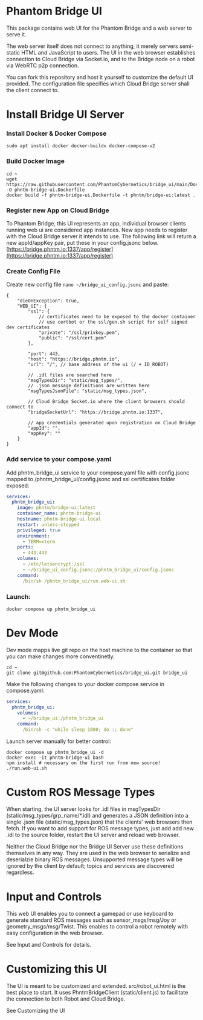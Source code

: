 # Phantom Bridge UI

This package contains web UI for the Phantom Bridge and a web server to serve it.

The web server itself does not connect to anything, it merely servers semi-static HTML and JavaScript to users. The UI in the web browser establishes connection to Cloud Bridge via Socket.io, and to the Bridge node on a robot via WebRTC p2p connection.

You can fork this repository and host it yourself to customize the default UI provided. The configuration file specifies which Cloud Bridge server shall the client connect to.

# Install Bridge UI Server

### Install Docker & Docker Compose
```
sudo apt install docker docker-buildx docker-compose-v2
```

### Build Docker Image
```
cd ~
wget https://raw.githubusercontent.com/PhantomCybernetics/bridge_ui/main/Dockerfile -O phntm-bridge-ui.Dockerfile
docker build -f phntm-bridge-ui.Dockerfile -t phntm/bridge-ui:latest .
```

### Register new App on Cloud Bridge
To Phantom Bridge, this UI represents an app, individual browser clients running web ui are considered app instances. New app needs to register with the Cloud Bridge server it intends to use. The following link will return a new appId/appKey pair, put these in your config.jsonc below.
[https://bridge.phntm.io:1337/app/register](https://bridge.phntm.io:1337/app/register)

### Create Config File
Create new config file `nano ~/bridge_ui_config.jsonc` and paste:
```jsonc
{
    "dieOnException": true,
    "WEB_UI": {
        "ssl": {
            // certificates need to be exposed to the docker container
            // use certbot or the ssl/gen.sh script for self signed dev certificates
            "private": "/ssl/privkey.pem",
            "public": "/ssl/cert.pem"
        },
        
        "port": 443, 
        "host": "https://bridge.phntm.io",
        "url": "/", // base address of the ui (/ + ID_ROBOT) 

        // .idl files are searched here  
        "msgTypesDir": "static/msg_types/",
        // .json message definitions are written here  
        "msgTypesJsonFile": "static/msg_types.json",

        // Cloud Bridge Socket.io where the client browsers should connect to
        "bridgeSocketUrl": "https://bridge.phntm.io:1337",

        // app credentials generated upon registration on Cloud Bridge
        "appId": "",
        "appKey": ""
    }
}
```

### Add service to your compose.yaml
Add phntm_bridge_ui service to your compose.yaml file with config.jsonc mapped to /phntm_bridge_ui/config.jsonc and ssl certificates folder exposed:
```yaml
services:
  phntm_bridge_ui:
    image: phntm/bridge-ui:latest
    container_name: phntm-bridge-ui
    hostname: phntm-bridge-ui.local
    restart: unless-stopped
    privileged: true
    environment:
      - TERM=xterm
    ports:
      - 443:443
    volumes:
      - /etc/letsencrypt:/ssl
      - ~/bridge_ui_config.jsonc:/phntm_bridge_ui/config.jsonc
    command:
      /bin/sh /phntm_bridge_ui/run.web-ui.sh
```
### Launch:
```
docker compose up phntm_bridge_ui
```

# Dev Mode
Dev mode mapps live git repo on the host machine to the container so that you can make changes more conventinetly.
```
cd ~
git clone git@github.com:PhantomCybernetics/bridge_ui.git bridge_ui
```

Make the following changes to your docker compose service in compose.yaml:
```yaml
services:
  phntm_bridge_ui:
    volumes:
      - ~/bridge_ui:/phntm_bridge_ui
    command:
      /bin/sh -c "while sleep 1000; do :; done"
```

Launch server manually for better control:
```
docker compose up phntm_bridge_ui -d
docker exec -it phntm-bridge-ui bash
npm install # necessary on the first run from new source!
./run.web-ui.sh
```

# Custom ROS Message Types
When starting, the UI server looks for .idl files in msgTypesDir (static/msg_types/grp_name/*.idl) and generates a JSON definition into a single .json file (static/msg_types.json) that the clients' web browsers then fetch. If you want to add support for ROS message types, just add add new .idl to the source folder, restart the UI server and reload web browser.

Neither the Cloud Bridge nor the Bridge UI Server use these definitions themselves in any way. They are used in the web browser to serialize and deserialzie binary ROS messages. Unsupported message types will be ignored by the client by default; topics and services are discovered regardless.

# Input and Controls
This web UI enables you to connect a gamepad or use keyboard to generate standard ROS messages such as sensor_msgs/msg/Joy or geometry_msgs/msg/Twist. This enables to control a robot remotely with easy configuration in the web browser.

See Input and Controls for details.

# Customizing this UI
The UI is meant to be customized and extended. src/robot_ui.html is the best place to start. It uses PhntmBridgeClient (static/client.js) to facilitate the connection to both Robot and Cloud Bridge.

See Customizing the UI



